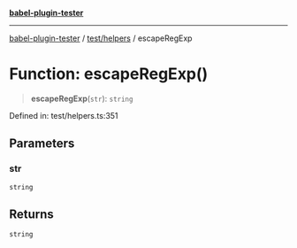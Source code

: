 [**babel-plugin-tester**](../../../README.md)

***

[babel-plugin-tester](../../../README.md) / [test/helpers](../README.md) / escapeRegExp

# Function: escapeRegExp()

> **escapeRegExp**(`str`): `string`

Defined in: test/helpers.ts:351

## Parameters

### str

`string`

## Returns

`string`
